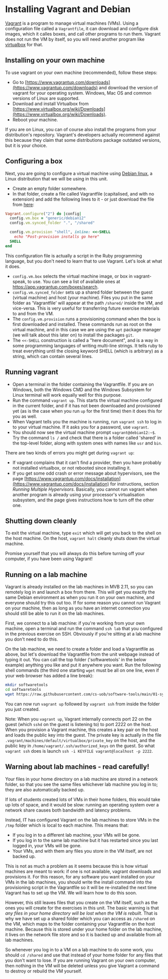 # Installing Vagrant and Debian 

[Vagrant](https://www.vagrantup.com/) is a program to manage virtual machines (VMs). Using a configuration file called a `Vagrantfile`, it can download and configure disk images, which it calles boxes, and call other programs to run them. Vagrant does not run the VM by itself, so you will need another program like [virtualbox](https://www.virtualbox.org/) for that.

## Installing on your own machine

To use vagrant on your own machine (recommended), follow these steps:

  * Go to [https://www.vagrantup.com/downloads](https://www.vagrantup.com/downloads) and download the version of vagrant for your operating system. Windows, Mac OS and common versions of Linux are supported.
  * Download and install Virtualbox from [https://www.virtualbox.org/wiki/Downloads](https://www.virtualbox.org/wiki/Downloads).
  * Reboot your machine.

If you are on Linux, you can of course also install the programs from your distribution's repository. Vagrant's developers actually recommend against this because they claim that some distributions package outdated versions, but it is your choice.

## Configuring a box

Next, you are going to configure a virtual machine using [Debian linux](https://www.debian.org/), a Linux distribution that we will be using in this unit. 

  * Create an empty folder somewhere.
  * In that folder, create a file called Vagrantfile (capitalised, and with no extension) and add the following lines to it - or just download the file from [here](./Vagrantfile):

```ruby
Vagrant.configure("2") do |config|
  config.vm.box = "generic/debian12"
  config.vm.synced_folder ".", "/shared"

  config.vm.provision "shell", inline: <<-SHELL
    echo "Post-provision installs go here"
  SHELL
end
```

This configuration file is actually a script in the Ruby programming language, but you don't need to learn that to use Vagrant. Let's look at what it does.

  * `config.vm.box` selects the virtual machine image, or box in vagrant-speak, to use. You can see a list of available ones at <https://app.vagrantup.com/boxes/search>.
  * `config.vm.synced_folder` sets up a shared folder between the guest (virtual machine) and host (your machine). Files you put in the same folder as 'Vagrantfile' will appear at the path `/shared/` inside the VM, and vice-versa. This is very useful for transferring future exercise materials to and from the VM.
  * The `config.vm.provision` runs a provisioning command when the box is first downloaded and installed. These commands run as root on the virtual machine, and in this case we are using the `apt` package manager (we will talk about this later on) to install the packages `git`.
  * The `<<-SHELL` construction is called a "here document", and is a way in some programming languages of writing multi-line strings. It tells ruby to treat everything until the closing keyword SHELL (which is arbitrary) as a string, which can contain several lines.

## Running vagrant

  * Open a terminal in the folder containing the Vagrantfile. If you are on Windows, both the Windows CMD and the Windows Subsystem for Linux terminal will work equally well for this purpose.
  * Run the command `vagrant up`. This starts the virtual machine configured in the current folder, and if it has not been downloaded and provisioned yet (as is the case when you run `up` for the first time) then it does this for you as well.
  * When Vagrant tells you the machine is running, run `vagrant ssh` to log in to your virtual machine. If it asks you for a password, use `vagrant`.
  * You should now see the virtual machine prompt `vagrant@debian12:~$`. Try the command `ls /` and check that there is a folder called 'shared' in the top-level folder, along with system ones with names like `usr` and `bin`.

There are two kinds of errors you might get during `vagrant up`:

  - If vagrant complains that it can't find a provider, then you have probably not installed virtualbox, or not rebooted since installing it.
  - If you get some odd crash or error message about hypervisors, see the page [https://www.vagrantup.com/docs/installation](https://www.vagrantup.com/docs/installation) for instructions, section _Running Multiple Hypervisors_. Basically, you cannot run vagrant when another program is already using your processor's virtualisation subsystem, and the page gives instructions how to turn off the other one.

## Shutting down cleanly

To exit the virtual machine, type `exit` which will get you back to the shell on the host machine. On the host, `vagrant halt` cleanly shuts down the virtual machine.

Promise yourself that you will always do this before turning off your computer, if you have been using Vagrant!

## Running on a lab machine

Vagrant is already installed on the lab machines in MVB 2.11, so you can remotely log in and launch a box from there. This will get you exactly the same Debian environment as when you run it on your own machine, and everyone should try this out too. If for some reason you cannot run Vagrant on your machine, then as long as you have an internet connection you should still be able to run it on the lab machines.

First, we connect to a lab machine: if you're working from your own machine, open a terminal and run the command `ssh lab` that you configured in the previous exercise on SSH. Obviously if you're sitting at a lab machine you don't need to do this.

On the lab machine, we need to create a folder and load a Vagrantfile as above, but let's download the Vagrantfile from the unit webpage instead of typing it out. You can call the top folder ('softwaretools' in the below example) anything you like and put it anywhere you want. Run the following shell commands (the third one starting `wget` must be all on one line, even if your web browser has added a line break):

```sh
mkdir softwaretools
cd softwaretools
wget https://raw.githubusercontent.com/cs-uob/software-tools/main/01-sysadmin/lab/Vagrantfile
```

You can now run `vagrant up` followed by `vagrant ssh` from inside the folder you just created.

Note: When you `vagrant up`, Vagrant internally connects port 22 on the guest (which `sshd` on the guest is listening to) to port 2222 on the host. When you provision a Vagrant machine, this creates a key pair on the host and loads the public key into the guest. The private key is actually in the file `.vagrant/machines/default/virtualbox/private_key` on the host, and the public key in `/home/vagrant/.ssh/authorized_keys` on the guest. So what `vagrant ssh` does is launch `ssh -i KEYFILE vagrant@localhost -p 2222`.

## Warning about lab machines - read carefully!

Your files in your home directory on a lab machine are stored in a network folder, so that you see the same files whichever lab machine you log in to; they are also automatically backed up.

If lots of students created lots of VMs in their home folders, this would take up lots of space, and it would be slow: running an operating system over a network share causes both bandwidth and latency problems.

Instead, IT has configured Vagrant on the lab machines to store VMs in the `/tmp` folder which is local to each machine. This means that:

  * If you log in to a different lab machine, your VMs will be gone.
  * If you log in to the same lab machine but it has restarted since you last logged in, your VMs will be gone.
  * Your VMs, and with them any files you store in the VM itself, are not backed up.

This is not as much a problem as it seems because this is how virtual machines are meant to work: if one is not available, vagrant downloads and provisions it. For this reason, for any software you want installed on your VMs in the lab machines, you should write the install command into the provisioning script in the Vagrantfile so it will be re-installed the next time Vagrant has to set up the VM. We will learn how to do this soon.

However, this still leaves files that you create on the VM itself, such as the ones you will create for the exercises in this unit. The basic warning is that _any files in your home directory will be lost when the VM is rebuilt_. That is why we have set up a shared folder which you can access as `/shared` on the VM, which maps to the folder containing your Vagrantfile on the host machine. Because this is stored under your home folder on the lab machine, it lives on the network file store and so it is backed up and available from all lab machines.

So whenever you log in to a VM on a lab machine to do some work, you should `cd /shared` and use that instead of your home folder for any files that you don't want to lose. If you are running Vagrant on your own computer, then nothing in the VM will be deleted unless you give Vagrant a command to destroy or rebuild the VM yourself.
